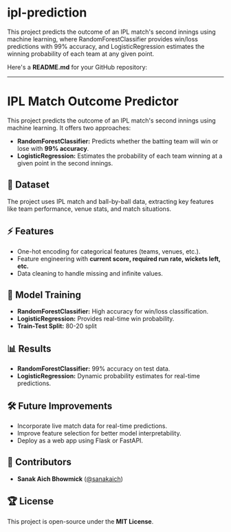 # ipl-prediction
This project predicts the outcome of an IPL match's second innings using machine learning, where RandomForestClassifier provides win/loss predictions with 99% accuracy, and LogisticRegression estimates the winning probability of each team at any given point.

Here's a **README.md** for your GitHub repository:  

---

# IPL Match Outcome Predictor  

This project predicts the outcome of an IPL match's second innings using machine learning. It offers two approaches:  

- **RandomForestClassifier:** Predicts whether the batting team will win or lose with **99% accuracy**.  
- **LogisticRegression:** Estimates the probability of each team winning at a given point in the second innings.  

## 📂 Dataset  
The project uses IPL match and ball-by-ball data, extracting key features like team performance, venue stats, and match situations.  

## ⚡ Features  
- One-hot encoding for categorical features (teams, venues, etc.).  
- Feature engineering with **current score, required run rate, wickets left, etc.**  
- Data cleaning to handle missing and infinite values.  

## 🔧 Model Training  
- **RandomForestClassifier:** High accuracy for win/loss classification.  
- **LogisticRegression:** Provides real-time win probability.  
- **Train-Test Split:** 80-20 split 


## 📊 Results  
- **RandomForestClassifier:** 99% accuracy on test data.  
- **LogisticRegression:** Dynamic probability estimates for real-time predictions.  

## 🛠️ Future Improvements  
- Incorporate live match data for real-time predictions.  
- Improve feature selection for better model interpretability.  
- Deploy as a web app using Flask or FastAPI.  

## 📌 Contributors  
- **Sanak Aich Bhowmick** ([@sanakaich](https://github.com/sanakaich))  

## 🏆 License  
This project is open-source under the **MIT License**.  

